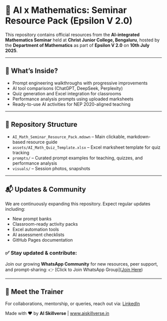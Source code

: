 # 🤖 AI x Mathematics: Seminar Resource Pack (Epsilon V 2.0)

This repository contains official resources from the **AI-integrated Mathematics Seminar** held at **Christ Junior College, Bengaluru**, hosted by the **Department of Mathematics** as part of **Epsilon V 2.0** on **10th July 2025**.

---

## 🧠 What’s Inside?

- Prompt engineering walkthroughs with progressive improvements
- AI tool comparisons (ChatGPT, DeepSeek, Perplexity)
- Quiz generation and Excel integration for classrooms
- Performance analysis prompts using uploaded marksheets
- Ready-to-use AI activities for NEP 2020-aligned teaching

---

## 📂 Repository Structure

- `AI_Math_Seminar_Resource_Pack.mdown` – Main clickable, markdown-based resource guide
- `assets/AI_Math_Quiz_Template.xlsx` – Excel marksheet template for quiz tracking
- `prompts/` – Curated prompt examples for teaching, quizzes, and performance analysis
- `visuals/` – Session photos, snapshots

---

## 📬 Updates & Community

We are continuously expanding this repository. Expect regular updates including:

- New prompt banks
- Classroom-ready activity packs
- Excel automation tools
- AI assessment checklists
- GitHub Pages documentation

### ✅ Stay updated & contribute:
Join our growing **WhatsApp Community** for new resources, peer support, and prompt-sharing:
👉 [Click to Join WhatsApp Group]([Join Here](https://chat.whatsapp.com/ITefoASm1lI7PEogOO4uH5?mode=r_c))

---


## 🔗 Meet the Trainer

For collaborations, mentorship, or queries, reach out via:
[LinkedIn](https://www.linkedin.com/in/meetoaz-bhardwaj-0bb5762a7?lipi=urn%3Ali%3Apage%3Ad_flagship3_profile_view_base_contact_details%3Bo5oURQP1T1eZ%2FlgTU2RCEQ%3D%3D)


Made with ❤️ by **AI Skillverse** | www.aiskillverse.in
